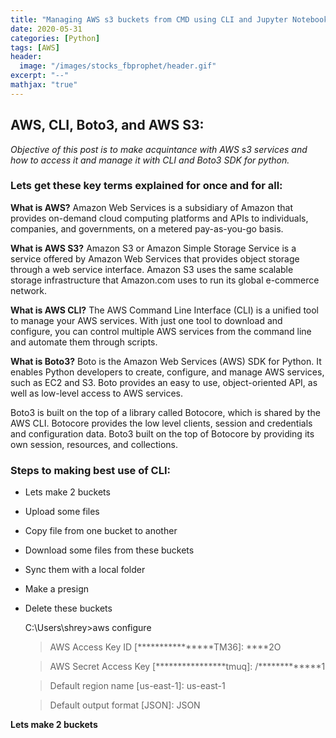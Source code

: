 ```yaml
---
title: "Managing AWS s3 buckets from CMD using CLI and Jupyter Notebook using boto3"
date: 2020-05-31
categories: [Python]
tags: [AWS]
header:
  image: "/images/stocks_fbprophet/header.gif"
excerpt: "--"
mathjax: "true"
---
```

## AWS, CLI, Boto3, and AWS S3:
*Objective of this post is to make acquintance with AWS s3 services and how to access it and manage it with CLI and Boto3 SDK for python.*


### Lets get these key terms explained for once and for all:

**What is AWS?**
Amazon Web Services is a subsidiary of Amazon that provides on-demand cloud computing platforms and APIs to individuals, companies, and governments, on a metered pay-as-you-go basis.

**What is AWS S3?**
Amazon S3 or Amazon Simple Storage Service is a service offered by Amazon Web Services that provides object storage through a web service interface. Amazon S3 uses the same scalable storage infrastructure that Amazon.com uses to run its global e-commerce network.

**What is AWS CLI?**
The AWS Command Line Interface (CLI) is a unified tool to manage your AWS services. With just one tool to download and configure, you can control multiple AWS services from the command line and automate them through scripts.

**What is Boto3?**
Boto is the Amazon Web Services (AWS) SDK for Python. It enables Python developers to create, configure, and manage AWS services, such as EC2 and S3. Boto provides an easy to use, object-oriented API, as well as low-level access to AWS services.

Boto3 is built on the top of a library called Botocore, which is shared by the AWS CLI. Botocore provides the low level clients, session and credentials and configuration data. Boto3 built on the top of Botocore by providing its own session, resources, and collections.


### Steps to making best use of CLI:
- Lets make 2 buckets
- Upload some files
- Copy file from one bucket to another
- Download some files from these buckets
- Sync them with a local folder
- Make a presign
- Delete these buckets

    C:\Users\shrey>aws configure

    > AWS Access Key ID [****************TM36]: ****2O

    > AWS Secret Access Key [****************tmuq]: /*************1

    > Default region name [us-east-1]: us-east-1

    > Default output format [JSON]: JSON

**Lets make 2 buckets**
